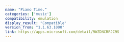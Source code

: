 ```yaml
---
name: "Piano Time."
categories: ['music']
compatibility: emulation
display_result: "Compatible"
version_from: "1.1.63.1000"
link: https://apps.microsoft.com/detail/9WZDNCRFJC9S
---
```

